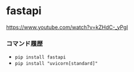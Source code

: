 # fastapi

https://www.youtube.com/watch?v=kZHdC-_yPgI

### コマンド履歴

- `pip install fastapi`
- `pip install "uvicorn[standard]"`
